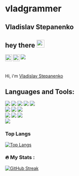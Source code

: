 # vladgrammer
## Vladislav Stepanenko

## hey there <img src="https://media.giphy.com/media/hvRJCLFzcasrR4ia7z/giphy.gif" width="25px">

<a href="https://twitter.com/StepanenkoVlad3">
  <img align="left" alt="Vladislav Stepanenko | Twitter" width="22px" src="https://raw.githubusercontent.com/peterthehan/peterthehan/master/assets/twitter.svg" />
</a>
<a href="https://www.linkedin.com/in/vladislav-stepanenko-a705a01b4/">
  <img align="left" alt="Vladislav Stepanenko | LinkedIN" width="22px" src="https://raw.githubusercontent.com/peterthehan/peterthehan/master/assets/linkedin.svg" />
</a>

![](https://visitor-badge.glitch.me/badge?page_id=vladgrammer.vladgrammer)

<br />

Hi, i'm [Vladislav Stepanenko](https://github.com/vladgrammer)

## Languages and Tools:
<div>
<img src="https://img.shields.io/badge/C-black?style=for-the-badge&logo=c&logoColor=A8B9CC"/>
<img src="https://img.shields.io/badge/C++-black?style=for-the-badge&logo=Cplusplus&logoColor=4B0082"/>
<img src="https://img.shields.io/badge/Python-black?style=for-the-badge&logo=Python&logoColor=3776AB"/>
<img src="https://img.shields.io/badge/Golang-black?style=for-the-badge&logo=Go&logoColor=00ADD8"/>
<img src="https://img.shields.io/badge/Rust-black?style=for-the-badge&logo=Rust&logoColor=B7410E"/>
</div>
<div>
<img src="https://img.shields.io/badge/PostgreSQL-black?style=for-the-badge&logo=PostgreSQL&logoColor=4169E1"/>
<img src="https://img.shields.io/badge/MongoDB-black?style=for-the-badge&logo=MongoDB&logoColor=47A248"/>
<img src="https://img.shields.io/badge/Redis-black?style=for-the-badge&logo=Redis&logoColor=4DC382D"/>
</div>
<div>
<img src="https://img.shields.io/badge/Linux-black?style=for-the-badge&logo=Linux&logoColor=FCC624"/>
<img src="https://img.shields.io/badge/GitHub-black?style=for-the-badge&logo=GitHub&logoColor=483D8B"/>
<img src="https://img.shields.io/badge/Docker-black?style=for-the-badge&logo=Docker&logoColor=00BFFF"/>
</div>
<div>
<img src="https://img.shields.io/badge/Arduino-black?style=for-the-badge&logo=Arduino&logoColor=00979D"/>
</div>

### Top Langs
[![Top Langs](https://github-readme-stats.vercel.app/api/top-langs/?username=vladgrammer&layout=compact)](https://github.com/vladgrammer/github-readme-stats)

### :fire: My Stats :
[![GitHub Streak](http://github-readme-streak-stats.herokuapp.com?user=vladgrammer&theme=dark&background=000000)](https://git.io/streak-stats)

